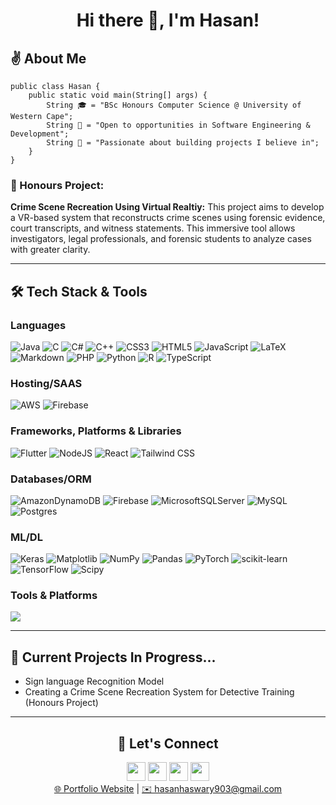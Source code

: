 <h1 align="center"> Hi there 👋, I'm Hasan! </h1>

<h2>✌️ About Me</h2>

````
public class Hasan {
    public static void main(String[] args) {
        String 🎓 = "BSc Honours Computer Science @ University of Western Cape";
        String 🌱 = "Open to opportunities in Software Engineering & Development";
        String 🧱 = "Passionate about building projects I believe in";
    }
}
````

<h3>🥽 Honours Project:</h3>

**Crime Scene Recreation Using Virtual Realtiy:** This project aims to develop a VR-based system that reconstructs crime scenes using forensic evidence, court transcripts, and witness statements. This immersive tool allows investigators, legal professionals, and forensic students to analyze cases with greater clarity.

---

<h2>🛠️ Tech Stack & Tools</h2>
<h3>Languages</h3>

![Java](https://img.shields.io/badge/java-%23ED8B00.svg?style=for-the-badge&logo=openjdk&logoColor=white)
![C](https://img.shields.io/badge/c-%2300599C.svg?style=for-the-badge&logo=c&logoColor=white)
![C#](https://img.shields.io/badge/c%23-%23239120.svg?style=for-the-badge&logo=csharp&logoColor=white)
![C++](https://img.shields.io/badge/c++-%2300599C.svg?style=for-the-badge&logo=c%2B%2B&logoColor=white)
![CSS3](https://img.shields.io/badge/css3-%231572B6.svg?style=for-the-badge&logo=css3&logoColor=white)
![HTML5](https://img.shields.io/badge/html5-%23E34F26.svg?style=for-the-badge&logo=html5&logoColor=white)
![JavaScript](https://img.shields.io/badge/javascript-%23323330.svg?style=for-the-badge&logo=javascript&logoColor=%23F7DF1E)
![LaTeX](https://img.shields.io/badge/latex-%23008080.svg?style=for-the-badge&logo=latex&logoColor=white)
![Markdown](https://img.shields.io/badge/markdown-%23000000.svg?style=for-the-badge&logo=markdown&logoColor=white)
![PHP](https://img.shields.io/badge/php-%23777BB4.svg?style=for-the-badge&logo=php&logoColor=white)
![Python](https://img.shields.io/badge/python-3670A0?style=for-the-badge&logo=python&logoColor=ffdd54)
![R](https://img.shields.io/badge/r-%23276DC3.svg?style=for-the-badge&logo=r&logoColor=white)
![TypeScript](https://img.shields.io/badge/typescript-%23007ACC.svg?style=for-the-badge&logo=typescript&logoColor=white)

<h3>Hosting/SAAS</h3>

![AWS](https://img.shields.io/badge/AWS-%23FF9900.svg?style=for-the-badge&logo=amazon-aws&logoColor=white)
![Firebase](https://img.shields.io/badge/firebase-%23039BE5.svg?style=for-the-badge&logo=firebase)

<h3>Frameworks, Platforms & Libraries</h3>

![Flutter](https://img.shields.io/badge/Flutter-%2302569B.svg?style=for-the-badge&logo=Flutter&logoColor=white)
![NodeJS](https://img.shields.io/badge/node.js-6DA55F?style=for-the-badge&logo=node.js&logoColor=white)
![React](https://img.shields.io/badge/react-%2320232a.svg?style=for-the-badge&logo=react&logoColor=%2361DAFB)
![Tailwind CSS](https://img.shields.io/badge/tailwindcss-%2338B2AC.svg?style=for-the-badge&logo=tailwind-css&logoColor=white)

<h3>Databases/ORM</h3>

![AmazonDynamoDB](https://img.shields.io/badge/Amazon%20DynamoDB-4053D6?style=for-the-badge&logo=Amazon%20DynamoDB&logoColor=white)
![Firebase](https://img.shields.io/badge/firebase-a08021?style=for-the-badge&logo=firebase&logoColor=ffcd34)
![MicrosoftSQLServer](https://img.shields.io/badge/Microsoft%20SQL%20Server-CC2927?style=for-the-badge&logo=microsoft%20sql%20server&logoColor=white)
![MySQL](https://img.shields.io/badge/mysql-4479A1.svg?style=for-the-badge&logo=mysql&logoColor=white)
![Postgres](https://img.shields.io/badge/postgres-%23316192.svg?style=for-the-badge&logo=postgresql&logoColor=white)

<h3>ML/DL</h3>

![Keras](https://img.shields.io/badge/Keras-%23D00000.svg?style=for-the-badge&logo=Keras&logoColor=white)
![Matplotlib](https://img.shields.io/badge/Matplotlib-%23ffffff.svg?style=for-the-badge&logo=Matplotlib&logoColor=black)
![NumPy](https://img.shields.io/badge/numpy-%23013243.svg?style=for-the-badge&logo=numpy&logoColor=white)
![Pandas](https://img.shields.io/badge/pandas-%23150458.svg?style=for-the-badge&logo=pandas&logoColor=white)
![PyTorch](https://img.shields.io/badge/PyTorch-%23EE4C2C.svg?style=for-the-badge&logo=PyTorch&logoColor=white)
![scikit-learn](https://img.shields.io/badge/scikit--learn-%23F7931E.svg?style=for-the-badge&logo=scikit-learn&logoColor=white)
![TensorFlow](https://img.shields.io/badge/TensorFlow-%23FF6F00.svg?style=for-the-badge&logo=TensorFlow&logoColor=white)
![Scipy](https://img.shields.io/badge/SciPy-%230C55A5.svg?style=for-the-badge&logo=scipy&logoColor=%white)

<h3>Tools & Platforms</h3>

![](https://skillicons.dev/icons?i=anaconda,aws,blender,figma,github,ai,ps,raspberrypi,unity,visualstudio,vscode,codepen,androidstudio,docker,latex,md)

---

<h2>🎯 Current Projects In Progress...</h2>
<ul>
<li>Sign language Recognition Model</li>
<li>Creating a Crime Scene Recreation System for Detective Training (Honours Project)</li>
</ul>

---

<h2 align="center">🚀 Let's Connect</h2>
<div align="center">
<a link="linkedin.com/in/hasanhaswary"><img src="https://skillicons.dev/icons?i=linkedin" width="30" height="30"></a>
<a href="github.com/hasanhaswary"><img src="https://skillicons.dev/icons?i=github" width="30" height="30"></a>
<a href="instagram.com/hasanh_za"><img src="https://skillicons.dev/icons?i=instagram" width="30" height="30"></a>
<a href="x.com/hasanh_za"><img src="" width="30" height="30"></a>
</div>

<div align="center">
<a href="">🌐 Portfolio Website</a> | 
<a href="mailto:hasanhaswary903@gmail.com">✉️ hasanhaswary903@gmail.com</a>
</div>
